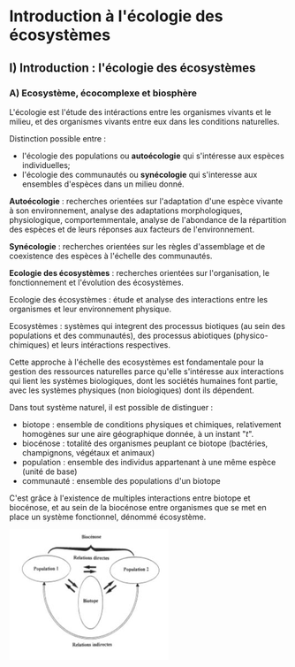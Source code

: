 # Introduction à l'écologie des écosystèmes

## I) Introduction : l'écologie des écosystèmes

### A) Ecosystème, écocomplexe et biosphère

L'écologie est l'étude des intéractions entre les organismes vivants et le milieu, et des organismes vivants entre eux dans les conditions naturelles.

Distinction possible entre : 

* l'écologie des populations ou **autoécologie** qui s'intéresse aux espèces individuelles;
* l'écologie des communautés ou **synécologie** qui s'interesse aux ensembles d'espèces dans un milieu donné.

**Autoécologie** : recherches orientées sur l'adaptation d'une espèce vivante à son environnement, analyse des adaptations morphologiques, physiologique, comportemmentale, analyse de l'abondance de la répartition des espèces et de leurs réponses aux facteurs de l'environnement.

**Synécologie** : recherches orientées sur les règles d'assemblage et de coexistence des espèces à l'échelle des communautés.

**Ecologie des écosystèmes** : recherches orientées sur l'organisation, le fonctionnement et l'évolution des écosystèmes.

Ecologie des écosystèmes : étude et analyse des interactions entre les organismes et leur environnement physique.

Ecosystèmes : systèmes qui integrent des processus biotiques (au sein des populations et des communautés), des processus abiotiques (physico-chimiques) et leurs intéractions respectives.

Cette approche à l'échelle des ecosystèmes est fondamentale pour la gestion des ressources naturelles parce qu'elle s'intéresse aux interactions qui lient les systèmes biologiques, dont les sociétés humaines font partie, avec les systèmes physiques (non biologiques) dont ils dépendent.


Dans tout système naturel, il est possible de distinguer :

* biotope : ensemble de conditions physiques et chimiques, relativement homogènes sur une aire géographique donnée, à un instant "*t*".
* biocénose : totalité des organismes peuplant ce biotope (bactéries, champignons, végétaux et animaux)
* population : ensemble des individus appartenant à une même espèce (unité de base)
* communauté : ensemble des populations d'un biotope

C'est grâce à l'existence de multiples interactions entre biotope et biocénose, et au sein de la biocénose entre organismes que se met en place un système fonctionnel, dénommé écosystème.

![Représentation schématique d'un écosystème](Images/eco.JPG)













